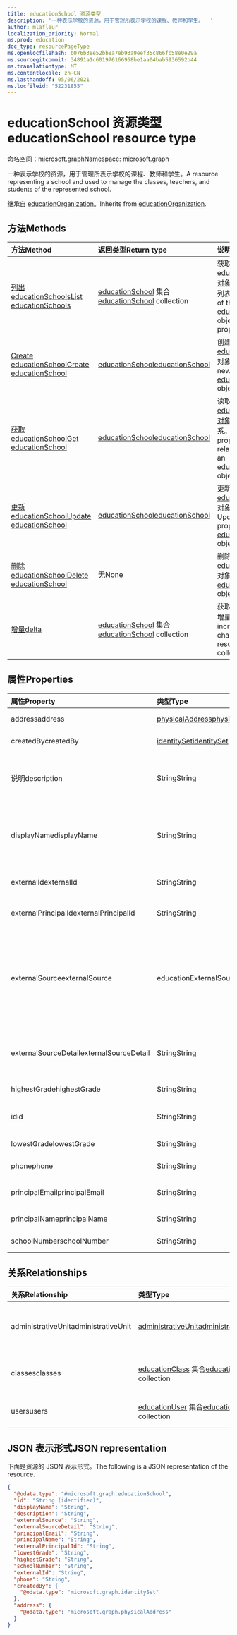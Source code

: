 ```yaml
---
title: educationSchool 资源类型
description: '一种表示学校的资源，用于管理所表示学校的课程、教师和学生。  '
author: mlafleur
localization_priority: Normal
ms.prod: education
doc_type: resourcePageType
ms.openlocfilehash: b076b38e52bb8a7eb93a9eef35c866fc58e0e29a
ms.sourcegitcommit: 34891a1c601976166958be1aa04bab5936592b44
ms.translationtype: MT
ms.contentlocale: zh-CN
ms.lasthandoff: 05/06/2021
ms.locfileid: "52231855"
---
```

# <a name="educationschool-resource-type"></a><span data-ttu-id="07bc5-103">educationSchool 资源类型</span><span class="sxs-lookup"><span data-stu-id="07bc5-103">educationSchool resource type</span></span>

<span data-ttu-id="07bc5-104">命名空间：microsoft.graph</span><span class="sxs-lookup"><span data-stu-id="07bc5-104">Namespace: microsoft.graph</span></span>

<span data-ttu-id="07bc5-105">一种表示学校的资源，用于管理所表示学校的课程、教师和学生。</span><span class="sxs-lookup"><span data-stu-id="07bc5-105">A resource representing a school and used to manage the classes, teachers, and students of the represented school.</span></span>

<span data-ttu-id="07bc5-106">继承自 [educationOrganization](../resources/educationorganization.md)。</span><span class="sxs-lookup"><span data-stu-id="07bc5-106">Inherits from [educationOrganization](../resources/educationorganization.md).</span></span>

## <a name="methods"></a><span data-ttu-id="07bc5-107">方法</span><span class="sxs-lookup"><span data-stu-id="07bc5-107">Methods</span></span>

| <span data-ttu-id="07bc5-108">方法</span><span class="sxs-lookup"><span data-stu-id="07bc5-108">Method</span></span>                                                     | <span data-ttu-id="07bc5-109">返回类型</span><span class="sxs-lookup"><span data-stu-id="07bc5-109">Return type</span></span>                                                   | <span data-ttu-id="07bc5-110">说明</span><span class="sxs-lookup"><span data-stu-id="07bc5-110">Description</span></span>                                                                                            |
| :--------------------------------------------------------- | :------------------------------------------------------------ | :----------------------------------------------------------------------------------------------------- |
| [<span data-ttu-id="07bc5-111">列出 educationSchools</span><span class="sxs-lookup"><span data-stu-id="07bc5-111">List educationSchools</span></span>](../api/educationschool-list.md)    | <span data-ttu-id="07bc5-112">[educationSchool](../resources/educationschool.md) 集合</span><span class="sxs-lookup"><span data-stu-id="07bc5-112">[educationSchool](../resources/educationschool.md) collection</span></span> | <span data-ttu-id="07bc5-113">获取 [educationSchool 对象](../resources/educationschool.md) 及其属性的列表。</span><span class="sxs-lookup"><span data-stu-id="07bc5-113">Get a list of the [educationSchool](../resources/educationschool.md) objects and their properties.</span></span>     |
| [<span data-ttu-id="07bc5-114">Create educationSchool</span><span class="sxs-lookup"><span data-stu-id="07bc5-114">Create educationSchool</span></span>](../api/educationschool-post.md) | [<span data-ttu-id="07bc5-115">educationSchool</span><span class="sxs-lookup"><span data-stu-id="07bc5-115">educationSchool</span></span>](../resources/educationschool.md)            | <span data-ttu-id="07bc5-116">创建新的 [educationSchool](../resources/educationschool.md) 对象。</span><span class="sxs-lookup"><span data-stu-id="07bc5-116">Create a new [educationSchool](../resources/educationschool.md) object.</span></span>                                |
| [<span data-ttu-id="07bc5-117">获取 educationSchool</span><span class="sxs-lookup"><span data-stu-id="07bc5-117">Get educationSchool</span></span>](../api/educationschool-get.md)       | [<span data-ttu-id="07bc5-118">educationSchool</span><span class="sxs-lookup"><span data-stu-id="07bc5-118">educationSchool</span></span>](../resources/educationschool.md)            | <span data-ttu-id="07bc5-119">读取 [educationSchool 对象的属性和](../resources/educationschool.md) 关系。</span><span class="sxs-lookup"><span data-stu-id="07bc5-119">Read the properties and relationships of an [educationSchool](../resources/educationschool.md) object.</span></span> |
| [<span data-ttu-id="07bc5-120">更新 educationSchool</span><span class="sxs-lookup"><span data-stu-id="07bc5-120">Update educationSchool</span></span>](../api/educationschool-update.md) | [<span data-ttu-id="07bc5-121">educationSchool</span><span class="sxs-lookup"><span data-stu-id="07bc5-121">educationSchool</span></span>](../resources/educationschool.md)            | <span data-ttu-id="07bc5-122">更新 [educationSchool 对象](../resources/educationschool.md) 的属性。</span><span class="sxs-lookup"><span data-stu-id="07bc5-122">Update the properties of an [educationSchool](../resources/educationschool.md) object.</span></span>                 |
| [<span data-ttu-id="07bc5-123">删除 educationSchool</span><span class="sxs-lookup"><span data-stu-id="07bc5-123">Delete educationSchool</span></span>](../api/educationschool-delete.md) | <span data-ttu-id="07bc5-124">无</span><span class="sxs-lookup"><span data-stu-id="07bc5-124">None</span></span>                                                          | <span data-ttu-id="07bc5-125">删除 [educationSchool](../resources/educationschool.md) 对象。</span><span class="sxs-lookup"><span data-stu-id="07bc5-125">Delete an [educationSchool](../resources/educationschool.md) object.</span></span>                                  |
| [<span data-ttu-id="07bc5-126">增量</span><span class="sxs-lookup"><span data-stu-id="07bc5-126">delta</span></span>](../api/educationschool-delta.md)                   | <span data-ttu-id="07bc5-127">[educationSchool](../resources/educationschool.md) 集合</span><span class="sxs-lookup"><span data-stu-id="07bc5-127">[educationSchool](../resources/educationschool.md) collection</span></span> | <span data-ttu-id="07bc5-128">获取资源集合的增量更改。</span><span class="sxs-lookup"><span data-stu-id="07bc5-128">Get incremental changes to the resource collection.</span></span>                                                    |

## <a name="properties"></a><span data-ttu-id="07bc5-129">属性</span><span class="sxs-lookup"><span data-stu-id="07bc5-129">Properties</span></span>

| <span data-ttu-id="07bc5-130">属性</span><span class="sxs-lookup"><span data-stu-id="07bc5-130">Property</span></span>             | <span data-ttu-id="07bc5-131">类型</span><span class="sxs-lookup"><span data-stu-id="07bc5-131">Type</span></span>                                               | <span data-ttu-id="07bc5-132">说明</span><span class="sxs-lookup"><span data-stu-id="07bc5-132">Description</span></span>                                                                                                                                                          |
| :------------------- | :------------------------------------------------- | :------------------------------------------------------------------------------------------------------------------------------------------------------------------- |
| <span data-ttu-id="07bc5-133">address</span><span class="sxs-lookup"><span data-stu-id="07bc5-133">address</span></span>              | [<span data-ttu-id="07bc5-134">physicalAddress</span><span class="sxs-lookup"><span data-stu-id="07bc5-134">physicalAddress</span></span>](../resources/physicaladdress.md) | <span data-ttu-id="07bc5-135">学校地址。</span><span class="sxs-lookup"><span data-stu-id="07bc5-135">Address of the school.</span></span>                                                                                                                                               |
| <span data-ttu-id="07bc5-136">createdBy</span><span class="sxs-lookup"><span data-stu-id="07bc5-136">createdBy</span></span>            | [<span data-ttu-id="07bc5-137">identitySet</span><span class="sxs-lookup"><span data-stu-id="07bc5-137">identitySet</span></span>](../resources/identityset.md)         | <span data-ttu-id="07bc5-138">创建了学校的实体。</span><span class="sxs-lookup"><span data-stu-id="07bc5-138">Entity who created the school.</span></span>                                                                                                                                       |
| <span data-ttu-id="07bc5-139">说明</span><span class="sxs-lookup"><span data-stu-id="07bc5-139">description</span></span>          | <span data-ttu-id="07bc5-140">String</span><span class="sxs-lookup"><span data-stu-id="07bc5-140">String</span></span>                                             | <span data-ttu-id="07bc5-141">学校描述。</span><span class="sxs-lookup"><span data-stu-id="07bc5-141">Description of the school.</span></span> <span data-ttu-id="07bc5-142">继承自 [educationOrganization](../resources/educationorganization.md)。</span><span class="sxs-lookup"><span data-stu-id="07bc5-142">Inherited from [educationOrganization](../resources/educationorganization.md).</span></span>                                                             |
| <span data-ttu-id="07bc5-143">displayName</span><span class="sxs-lookup"><span data-stu-id="07bc5-143">displayName</span></span>          | <span data-ttu-id="07bc5-144">String</span><span class="sxs-lookup"><span data-stu-id="07bc5-144">String</span></span>                                             | <span data-ttu-id="07bc5-145">学校的显示名称。</span><span class="sxs-lookup"><span data-stu-id="07bc5-145">Display name of the school.</span></span> <span data-ttu-id="07bc5-146">继承自 [educationOrganization](../resources/educationorganization.md)。</span><span class="sxs-lookup"><span data-stu-id="07bc5-146">Inherited from [educationOrganization](../resources/educationorganization.md).</span></span>                                                            |
| <span data-ttu-id="07bc5-147">externalId</span><span class="sxs-lookup"><span data-stu-id="07bc5-147">externalId</span></span>           | <span data-ttu-id="07bc5-148">String</span><span class="sxs-lookup"><span data-stu-id="07bc5-148">String</span></span>                                             | <span data-ttu-id="07bc5-149">同步系统中学校的 ID。</span><span class="sxs-lookup"><span data-stu-id="07bc5-149">ID of school in syncing system.</span></span>                                                                                                                                      |
| <span data-ttu-id="07bc5-150">externalPrincipalId</span><span class="sxs-lookup"><span data-stu-id="07bc5-150">externalPrincipalId</span></span>  | <span data-ttu-id="07bc5-151">String</span><span class="sxs-lookup"><span data-stu-id="07bc5-151">String</span></span>                                             | <span data-ttu-id="07bc5-152">同步系统中主体的 ID。</span><span class="sxs-lookup"><span data-stu-id="07bc5-152">ID of principal in syncing system.</span></span>                                                                                                                                   |
| <span data-ttu-id="07bc5-153">externalSource</span><span class="sxs-lookup"><span data-stu-id="07bc5-153">externalSource</span></span>       | <span data-ttu-id="07bc5-154">educationExternalSource</span><span class="sxs-lookup"><span data-stu-id="07bc5-154">educationExternalSource</span></span>                            | <span data-ttu-id="07bc5-155">创建组织的来源。</span><span class="sxs-lookup"><span data-stu-id="07bc5-155">Source where this organization was created from.</span></span> <span data-ttu-id="07bc5-156">继承自 [educationOrganization](../resources/educationorganization.md)。</span><span class="sxs-lookup"><span data-stu-id="07bc5-156">Inherited from [educationOrganization](../resources/educationorganization.md).</span></span> <span data-ttu-id="07bc5-157">可取值为：`sis`、`manual`。</span><span class="sxs-lookup"><span data-stu-id="07bc5-157">Possible values are: `sis`, `manual`.</span></span> |
| <span data-ttu-id="07bc5-158">externalSourceDetail</span><span class="sxs-lookup"><span data-stu-id="07bc5-158">externalSourceDetail</span></span> | <span data-ttu-id="07bc5-159">String</span><span class="sxs-lookup"><span data-stu-id="07bc5-159">String</span></span>                                             | <span data-ttu-id="07bc5-160">生成此资源的外部源的名称。</span><span class="sxs-lookup"><span data-stu-id="07bc5-160">The name of the external source this resources was generated from.</span></span>                                                                                                   |
| <span data-ttu-id="07bc5-161">highestGrade</span><span class="sxs-lookup"><span data-stu-id="07bc5-161">highestGrade</span></span>         | <span data-ttu-id="07bc5-162">String</span><span class="sxs-lookup"><span data-stu-id="07bc5-162">String</span></span>                                             | <span data-ttu-id="07bc5-163">教授的最高年级。</span><span class="sxs-lookup"><span data-stu-id="07bc5-163">Highest grade taught.</span></span>                                                                                                                                                |
| <span data-ttu-id="07bc5-164">id</span><span class="sxs-lookup"><span data-stu-id="07bc5-164">id</span></span>                   | <span data-ttu-id="07bc5-165">String</span><span class="sxs-lookup"><span data-stu-id="07bc5-165">String</span></span>                                             | <span data-ttu-id="07bc5-166">对象标识符。</span><span class="sxs-lookup"><span data-stu-id="07bc5-166">Object identifier.</span></span> <span data-ttu-id="07bc5-167">继承自 [实体](../resources/entity.md)。</span><span class="sxs-lookup"><span data-stu-id="07bc5-167">Inherited from [entity](../resources/entity.md).</span></span>                                                                                                   |
| <span data-ttu-id="07bc5-168">lowestGrade</span><span class="sxs-lookup"><span data-stu-id="07bc5-168">lowestGrade</span></span>          | <span data-ttu-id="07bc5-169">String</span><span class="sxs-lookup"><span data-stu-id="07bc5-169">String</span></span>                                             | <span data-ttu-id="07bc5-170">教授的最低年级。</span><span class="sxs-lookup"><span data-stu-id="07bc5-170">Lowest grade taught.</span></span>                                                                                                                                                 |
| <span data-ttu-id="07bc5-171">phone</span><span class="sxs-lookup"><span data-stu-id="07bc5-171">phone</span></span>                | <span data-ttu-id="07bc5-172">String</span><span class="sxs-lookup"><span data-stu-id="07bc5-172">String</span></span>                                             | <span data-ttu-id="07bc5-173">学校电话号码。</span><span class="sxs-lookup"><span data-stu-id="07bc5-173">Phone number of school.</span></span>                                                                                                                                              |
| <span data-ttu-id="07bc5-174">principalEmail</span><span class="sxs-lookup"><span data-stu-id="07bc5-174">principalEmail</span></span>       | <span data-ttu-id="07bc5-175">String</span><span class="sxs-lookup"><span data-stu-id="07bc5-175">String</span></span>                                             | <span data-ttu-id="07bc5-176">主体的电子邮件地址。</span><span class="sxs-lookup"><span data-stu-id="07bc5-176">Email address of the principal.</span></span>                                                                                                                                      |
| <span data-ttu-id="07bc5-177">principalName</span><span class="sxs-lookup"><span data-stu-id="07bc5-177">principalName</span></span>        | <span data-ttu-id="07bc5-178">String</span><span class="sxs-lookup"><span data-stu-id="07bc5-178">String</span></span>                                             | <span data-ttu-id="07bc5-179">主体名称。</span><span class="sxs-lookup"><span data-stu-id="07bc5-179">Name of the principal.</span></span>                                                                                                                                               |
| <span data-ttu-id="07bc5-180">schoolNumber</span><span class="sxs-lookup"><span data-stu-id="07bc5-180">schoolNumber</span></span>         | <span data-ttu-id="07bc5-181">String</span><span class="sxs-lookup"><span data-stu-id="07bc5-181">String</span></span>                                             | <span data-ttu-id="07bc5-182">学校编号。</span><span class="sxs-lookup"><span data-stu-id="07bc5-182">School Number.</span></span>                                                                                                                                                       |

## <a name="relationships"></a><span data-ttu-id="07bc5-183">关系</span><span class="sxs-lookup"><span data-stu-id="07bc5-183">Relationships</span></span>

| <span data-ttu-id="07bc5-184">关系</span><span class="sxs-lookup"><span data-stu-id="07bc5-184">Relationship</span></span>       | <span data-ttu-id="07bc5-185">类型</span><span class="sxs-lookup"><span data-stu-id="07bc5-185">Type</span></span>                                                        | <span data-ttu-id="07bc5-186">说明</span><span class="sxs-lookup"><span data-stu-id="07bc5-186">Description</span></span>                                       |
| :----------------- | :---------------------------------------------------------- | :------------------------------------------------ |
| <span data-ttu-id="07bc5-187">administrativeUnit</span><span class="sxs-lookup"><span data-stu-id="07bc5-187">administrativeUnit</span></span> | [<span data-ttu-id="07bc5-188">administrativeUnit</span><span class="sxs-lookup"><span data-stu-id="07bc5-188">administrativeUnit</span></span>](../resources/administrativeunit.md)    | <span data-ttu-id="07bc5-189">此学校的基础 administrativeUnit。</span><span class="sxs-lookup"><span data-stu-id="07bc5-189">The underlying administrativeUnit for this school.</span></span> |
| <span data-ttu-id="07bc5-190">classes</span><span class="sxs-lookup"><span data-stu-id="07bc5-190">classes</span></span>            | <span data-ttu-id="07bc5-191">[educationClass](../resources/educationclass.md) 集合</span><span class="sxs-lookup"><span data-stu-id="07bc5-191">[educationClass](../resources/educationclass.md) collection</span></span> | <span data-ttu-id="07bc5-192">在学校教授的课程。</span><span class="sxs-lookup"><span data-stu-id="07bc5-192">Classes taught at the school.</span></span> <span data-ttu-id="07bc5-193">可为 NULL。</span><span class="sxs-lookup"><span data-stu-id="07bc5-193">Nullable.</span></span>           |
| <span data-ttu-id="07bc5-194">users</span><span class="sxs-lookup"><span data-stu-id="07bc5-194">users</span></span>              | <span data-ttu-id="07bc5-195">[educationUser](../resources/educationuser.md) 集合</span><span class="sxs-lookup"><span data-stu-id="07bc5-195">[educationUser](../resources/educationuser.md) collection</span></span>   | <span data-ttu-id="07bc5-196">学校中的用户。</span><span class="sxs-lookup"><span data-stu-id="07bc5-196">Users in the school.</span></span> <span data-ttu-id="07bc5-197">可为 Null。</span><span class="sxs-lookup"><span data-stu-id="07bc5-197">Nullable.</span></span>                    |

## <a name="json-representation"></a><span data-ttu-id="07bc5-198">JSON 表示形式</span><span class="sxs-lookup"><span data-stu-id="07bc5-198">JSON representation</span></span>

<span data-ttu-id="07bc5-199">下面是资源的 JSON 表示形式。</span><span class="sxs-lookup"><span data-stu-id="07bc5-199">The following is a JSON representation of the resource.</span></span>

<!-- {
  "blockType": "resource",
  "keyProperty": "id",
  "@odata.type": "microsoft.graph.educationSchool",
  "baseType": "microsoft.graph.educationOrganization",
  "openType": false
}
-->

```json
{
  "@odata.type": "#microsoft.graph.educationSchool",
  "id": "String (identifier)",
  "displayName": "String",
  "description": "String",
  "externalSource": "String",
  "externalSourceDetail": "String",
  "principalEmail": "String",
  "principalName": "String",
  "externalPrincipalId": "String",
  "lowestGrade": "String",
  "highestGrade": "String",
  "schoolNumber": "String",
  "externalId": "String",
  "phone": "String",
  "createdBy": {
    "@odata.type": "microsoft.graph.identitySet"
  },
  "address": {
    "@odata.type": "microsoft.graph.physicalAddress"
  }
}
```
